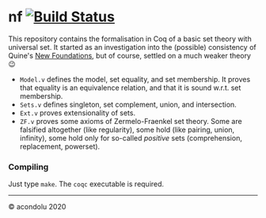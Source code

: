 # nf [![Build Status](https://travis-ci.com/acondolu/nf.svg?branch=master)](https://travis-ci.com/acondolu/nf)

This repository contains the formalisation in Coq of a basic set theory with universal set. It started as an investigation into the (possible) consistency of Quine's [New Foundations](https://plato.stanford.edu/entries/quine-nf/), but of course, settled on a much weaker theory 😉

- `Model.v` defines the model, set equality, and set membership. It proves that equality is an equivalence relation, and that it is sound w.r.t. set membership.
- `Sets.v` defines singleton, set complement, union, and intersection.
- `Ext.v` proves extensionality of sets.
- `ZF.v` proves some axioms of Zermelo-Fraenkel set theory.
  Some are falsified altogether (like regularity), some hold (like pairing, union, infinity), some hold only for so-called _positive_ sets (comprehension, replacement, powerset).

### Compiling
Just type `make`. The `coqc` executable is required.

---

© acondolu 2020